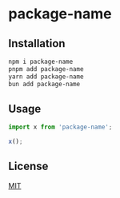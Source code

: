 # package-name

## Installation

```sh
npm i package-name
pnpm add package-name
yarn add package-name
bun add package-name
```

## Usage

```ts
import x from 'package-name';

x();
```

## License

[MIT](LICENSE)
